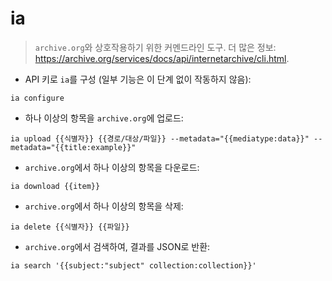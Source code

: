 # ia

> `archive.org`와 상호작용하기 위한 커멘드라인 도구.
> 더 많은 정보: <https://archive.org/services/docs/api/internetarchive/cli.html>.

- API 키로 `ia`를 구성 (일부 기능은 이 단계 없이 작동하지 않음):

`ia configure`

- 하나 이상의 항목을 `archive.org`에 업로드:

`ia upload {{식별자}} {{경로/대상/파일}} --metadata="{{mediatype:data}}" --metadata="{{title:example}}"`

- `archive.org`에서 하나 이상의 항목을 다운로드:

`ia download {{item}}`

- `archive.org`에서 하나 이상의 항목을 삭제:

`ia delete {{식별자}} {{파일}}`

- `archive.org`에서 검색하여, 결과를 JSON로 반환:

`ia search '{{subject:"subject" collection:collection}}'`
